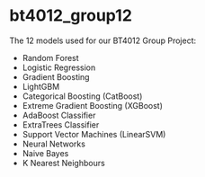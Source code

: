 # bt4012_group12

The 12 models used for our BT4012 Group Project:
* Random Forest
* Logistic Regression
* Gradient Boosting
* LightGBM
* Categorical Boosting (CatBoost)
* Extreme Gradient Boosting (XGBoost)
* AdaBoost Classifier
* ExtraTrees Classifier
* Support Vector Machines (LinearSVM)
* Neural Networks 
* Naive Bayes
* K Nearest Neighbours
